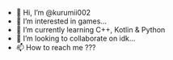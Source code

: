 - 👋 Hi, I’m @kurumii002
- 👀 I’m interested in games...
- 🌱 I’m currently learning C++, Kotlin & Python
- 💞️ I’m looking to collaborate on idk...
- 📫 How to reach me ???

<!---
kurumii002/kurumii002 is a ✨ special ✨ repository because its `README.md` (this file) appears on your GitHub profile.
You can click the Preview link to take a look at your changes.
--->
